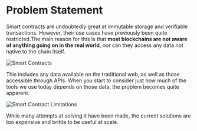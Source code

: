 <!--
order: 1
-->

# Problem Statement

Smart contracts are undoubtedly great at immutable storage and verifiable transactions. However, their use cases have previously been quite restricted.The main reason for this is that **most blockchains are not aware of anything going on in the real world**, nor can they access any data not native to the chain itself.

![Smart Contracts](https://i.imgur.com/eHE62rd.png)

This includes any data available on the traditional web, as well as those accessible through APIs. When you start to consider just how much of the tools we use today depends on those data, the problem becomes quite apparent. 

![Smart Contract Limitations](https://i.imgur.com/bwc5A2p.png)

While many attempts at solving it have been made, the current solutions are too expensive and brittle to be useful at scale.

